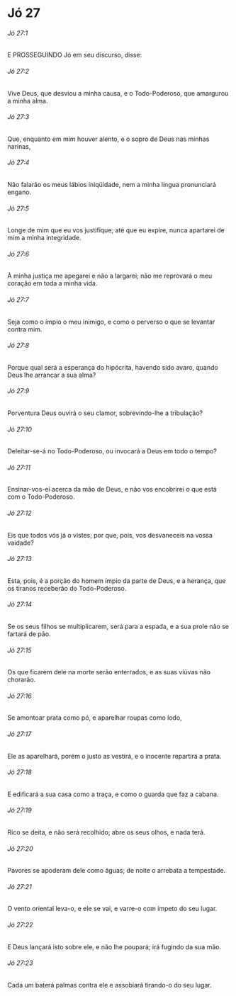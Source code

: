# Jó 27

###### Jó 27:1

E PROSSEGUINDO Jó em seu discurso, disse:

###### Jó 27:2

Vive Deus, que desviou a minha causa, e o Todo-Poderoso, que amargurou a minha alma.

###### Jó 27:3

Que, enquanto em mim houver alento, e o sopro de Deus nas minhas narinas,

###### Jó 27:4

Não falarão os meus lábios iniqüidade, nem a minha língua pronunciará engano.

###### Jó 27:5

Longe de mim que eu vos justifique; até que eu expire, nunca apartarei de mim a minha integridade.

###### Jó 27:6

À minha justiça me apegarei e não a largarei; não me reprovará o meu coração em toda a minha vida.

###### Jó 27:7

Seja como o ímpio o meu inimigo, e como o perverso o que se levantar contra mim.

###### Jó 27:8

Porque qual será a esperança do hipócrita, havendo sido avaro, quando Deus lhe arrancar a sua alma?

###### Jó 27:9

Porventura Deus ouvirá o seu clamor, sobrevindo-lhe a tribulação?

###### Jó 27:10

Deleitar-se-á no Todo-Poderoso, ou invocará a Deus em todo o tempo?

###### Jó 27:11

Ensinar-vos-ei acerca da mão de Deus, e não vos encobrirei o que está com o Todo-Poderoso.

###### Jó 27:12

Eis que todos vós já o vistes; por que, pois, vos desvaneceis na vossa vaidade?

###### Jó 27:13

Esta, pois, é a porção do homem ímpio da parte de Deus, e a herança, que os tiranos receberão do Todo-Poderoso.

###### Jó 27:14

Se os seus filhos se multiplicarem, será para a espada, e a sua prole não se fartará de pão.

###### Jó 27:15

Os que ficarem dele na morte serão enterrados, e as suas viúvas não chorarão.

###### Jó 27:16

Se amontoar prata como pó, e aparelhar roupas como lodo,

###### Jó 27:17

Ele as aparelhará, porém o justo as vestirá, e o inocente repartirá a prata.

###### Jó 27:18

E edificará a sua casa como a traça, e como o guarda que faz a cabana.

###### Jó 27:19

Rico se deita, e não será recolhido; abre os seus olhos, e nada terá.

###### Jó 27:20

Pavores se apoderam dele como águas; de noite o arrebata a tempestade.

###### Jó 27:21

O vento oriental leva-o, e ele se vai, e varre-o com ímpeto do seu lugar.

###### Jó 27:22

E Deus lançará isto sobre ele, e não lhe poupará; irá fugindo da sua mão.

###### Jó 27:23

Cada um baterá palmas contra ele e assobiará tirando-o do seu lugar.

